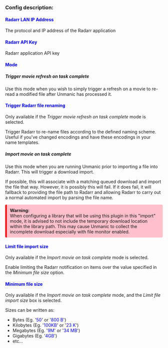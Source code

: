 
### Config description:


#### <span style="color:blue">Radarr LAN IP Address</span>
The protocol and IP address of the Radarr application


#### <span style="color:blue">Radarr API Key</span>
Radarr application API key


#### <span style="color:blue">Mode</span>

##### Trigger movie refresh on task complete
Use this mode when you wish to simply trigger a refresh on a movie to re-read a modified file after Unmanic has 
processed it.

#### <span style="color:blue">Trigger Radarr file renaming</span>
Only available if the *Trigger movie refresh on task complete* mode is selected.

Trigger Radarr to re-name files according to the defined naming scheme. Useful if you've changed encodings and have these encodings in your name templates.

##### Import movie on task complete
Use this mode when you are running Unmanic prior to importing a file into Radarr. 
This will trigger a download import.

If possible, this will associate with a matching queued download and import the file that way. However, it is possibly this will fail.
If it does fail, it will fallback to providing the file path to Radarr and allowing Radarr to carry out a normal 
automated import by parsing the file name.

<div style="background-color:pink;border-radius:4px;border-left:solid 5px red;padding:10px;">
<b>Warning:</b>
<br>When configuring a library that will be using this plugin in this "import" mode, it is advised to not include 
the temporary download location within the library path. This may cause Unmanic to collect the incomplete 
download especially with file monitor enabled.
</div>


#### <span style="color:blue">Limit file import size</span>
Only available if the *Import movie on task complete* mode is selected.

Enable limiting the Radarr notification on items over the value specified in the *Minimum file size* option.


#### <span style="color:blue">Minimum file size</span>
Only available if the *Import movie on task complete* mode, and the *Limit file import size* 
box is selected.

Sizes can be written as:

- Bytes (Eg. '<span style="color:blue">50</span>' or '<span style="color:blue">800 B</span>')
- Kilobytes (Eg. '<span style="color:blue">100KB</span>' or '<span style="color:blue">23 K</span>')
- Megabytes (Eg. '<span style="color:blue">9M</span>' or '<span style="color:blue">34 MB</span>')
- Gigabytes (Eg. '<span style="color:blue">4GB</span>')
- etc...
